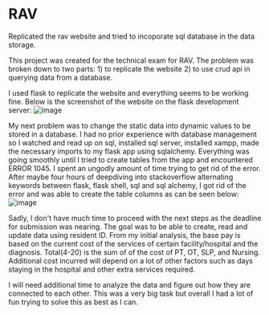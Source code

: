 # RAV
Replicated the rav website and tried to incoporate sql database in the data storage.

This project was created for the technical exam for RAV. The problem was broken down to two parts: 1) to replicate the website 2) to use crud api in querying data
from a database.

I used flask to replicate the website and everything seems to be working fine. Below is the screenshot of the website on the flask development server:
![image](https://user-images.githubusercontent.com/98466796/215243005-2866dfde-2914-4084-8c72-6e23b98d0422.png)

My next problem was to change the static data into dynamic values to be stored in a database. I had no prior experience with database management so I watched and read up on sql, installed sql server, installed xampp, made the necessary imports to my flask app using sqlalchemy. Everything was going smoothly until I tried to create tables from the app and encountered ERROR 1045. I spent an ungodly amount of time trying to get rid of the error. After maybe four hours of deepdiving into stackoverflow alternating keywords between flask, flask shell, sql and sql alchemy, I got rid of the error and was able to create the table columns as can be seen below:
![image](https://user-images.githubusercontent.com/98466796/215243235-5afa934e-6c73-4e40-bb31-9b2909ba4b94.png)

Sadly, I don't have much time to proceed with the next steps as the deadline for submission was nearing. The goal was to be able to create, read and update data using
resident ID. From my initial analysis, the base pay is based on the current cost of the services of certain facility/hospital and the diagnosis. Total(4-20) is the sum
of of the cost of PT, OT, SLP, and Nursing. Additional cost incurred will depend on a lot of other factors such as days staying in the hospital and other extra 
services required. 

I will need additional time to analyze the data and figure out how they are connected to each other. This was a very big task but overall I had a lot of fun trying
to solve this as best as I can. 
